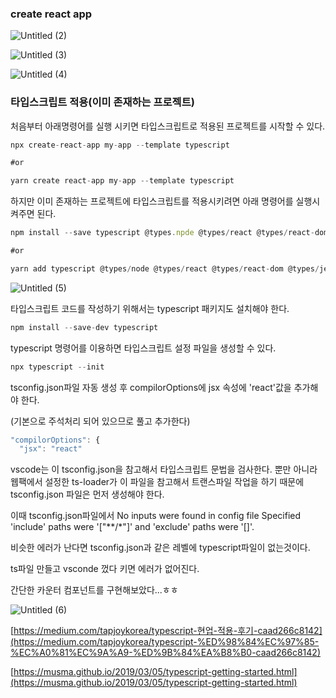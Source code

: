 ### create react app

![Untitled (2)](https://user-images.githubusercontent.com/58289110/110725485-0906af80-825b-11eb-886b-33a4575a9840.png)

![Untitled (3)](https://user-images.githubusercontent.com/58289110/110725491-0a37dc80-825b-11eb-8285-48bcc83afb58.png)

![Untitled (4)](https://user-images.githubusercontent.com/58289110/110725494-0b690980-825b-11eb-9d43-f84f8dd9b1da.png)

### 타입스크립트 적용(이미 존재하는 프로젝트)

처음부터 아래명령어를 실행 시키면 타입스크립트로 적용된 프로젝트를 시작할 수 있다.

```jsx
npx create-react-app my-app --template typescript

#or

yarn create react-app my-app --template typescript
```

하지만 이미 존재하는 프로젝트에 타입스크립트를 적용시키려면 아래 명령어를 실행시켜주면 된다.

```jsx
npm install --save typescript @types.npde @types/react @types/react-dom @types/jest

#or

yarn add typescript @types/node @types/react @types/react-dom @types/jest
```

![Untitled (5)](https://user-images.githubusercontent.com/58289110/110725496-0c9a3680-825b-11eb-843c-4536ca5dcfe3.png)

타입스크립트 코드를 작성하기 위해서는 typescript 패키지도 설치해야 한다.

```jsx
npm install --save-dev typescript
```

typescript 명령어를 이용하면 타입스크립트 설정 파일을 생성할 수 있다.

```jsx
npx typescript --init
```

tsconfig.json파일 자동 생성 후 compilorOptions에 jsx 속성에 'react'값을 추가해야 한다.

(기본으로 주석처리 되어 있으므로 풀고 추가한다)

```jsx
"compilorOptions": {
  "jsx": "react"
```

vscode는 이 tsconfig.json을 참고해서 타입스크립트 문법을 검사한다. 뿐만 아니라 웹팩에서 설정한 ts-loader가 이 파일을 참고해서 트랜스파일 작업을 하기 때문에 tsconfig.json 파일은 먼저 생성해야 한다.

이때 tsconfig.json파일에서 No inputs were found in config file Specified 'include' paths were '["**/*"]' and 'exclude' paths were '[]'.

비슷한 에러가 난다면 tsconfig.json과 같은 레벨에 typescript파일이 없는것이다.

ts파일 만들고 vsconde 껐다 키면 에러가 없어진다.

간단한 카운터 컴포넌트를 구현해보았다...ㅎㅎ

![Untitled (6)](https://user-images.githubusercontent.com/58289110/110725501-0dcb6380-825b-11eb-83cb-259a9c732283.png)

[https://medium.com/tapjoykorea/typescript-현업-적용-후기-caad266c8142](https://medium.com/tapjoykorea/typescript-%ED%98%84%EC%97%85-%EC%A0%81%EC%9A%A9-%ED%9B%84%EA%B8%B0-caad266c8142)

[https://musma.github.io/2019/03/05/typescript-getting-started.html](https://musma.github.io/2019/03/05/typescript-getting-started.html)
